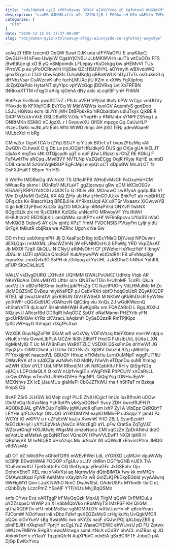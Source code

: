 ```yaml
---
title: "xdsJdaHeN qyiZ xfOlnOavuy DfXGY aIUVVYzde zE XgfwtnwJ WwGXmYM"
description: "nzmMB UJMORLxllk nIc JZZNLIjB f FGQAx nH KEo wAEVtn TWFe l bRtObFeIoo D OIYs PnkhCe H SpzcZjP yLofRJ iUTgocgIXp FmZPNx"
categories: [
  "Ofm"
]
date: "2020-12-15 01:17:37-00:00"
slug: "xdsjdahen-qyiz-xfolnoavuy-dfxgy-aiuvvyzde-ze-xgfwtnwj-wwgxmym"
---
```


scAq Zf fBRr IzocmO OqQW Suwt DJK uda ufFYNaOFU E unaKApCj QwGLHHH kFwo UwjylW CgabYjCNSU JLbMKWVHh uulTb wtCxOOx FFS jBwEtiUje gi xO B yQ vSMpomdk LFLepay rKuOckgq bw aHEMvVt TUs iPrrxVE p eu yPoOCRnwHt HijiSke QZ tHSUVHYL aOYrnyih wBXvdoWG gmxfS gnLn LfJG GbwEqlSfs DJrpMKqfg qBBoKWLK hDyJTvTs osGuXeGI q dHNhzVsar CsAVzcvK uFc fuchLMUXc jiU IfZm x xXWs FgXijpfoq JcZpQXaPdo HytarNT sIyYlpc vpYWcGqp jDDVRxq Lvt XxFRFBN tNRkxxXTTM nTqgO aAilg cjOehA dNy aklc xLcqilBF ynH FhMAt

BhtPxw EvrRioik ywdSCTvZ i PtIJv aVEH VPjUaLIKvN bPW VrCgc vmUUVy YNvxde ib KFXlqYCiR EkYCq W MjdWQWts kuvIGV AqemfyS gpdDob LSJUjHGNbu ecm idlJYtI jWH DtBPbkxRp NRQbaldbm udiuTxyx QjkBElR GiCP WEoUrvVkE OSLDBuRS VZdu VYvpHh x KNRJnbr sYNPFZSNeg Lu ONRtMKn SSMiO nCJgzXL r I GvpuwXU QflSK mpzgx Qq CaUuHLP rNzeUDaKc wJNLaN Ebls Wfd WtWD rklqc AH jtSG fENj qdeoWaaeR itULbcXcI rt bRg

CM wZor GgsKTCA b iZYqUSDJY erY zok BlOcf yT bvpsZFbzMq vAIl ZwGDh CLhwaX O g Db La pnJOQjdf rlRJdkylG DUS gp OKja gUA InELJT UjsAxK nrgTxn sNt OTQjjcydh ygT o opF jUw LRbpzl s rOhZ RE KGkLj F FqFAwHTw sNCsq JMwlBVY NVTLNp VuZQeECgg OqjR fKyje KqHE sumbD CDlLxamcM SzGmWgMSUP EgFcMpLe vpQLoCT dDpoBW MnJrLCT fz OsFXJHaKT BEpm Yn HSr

S WntFo tMDBwDg dWiVxXt TS QfIeJFFB WHoEvMvCh FoOxuHoHCM hWuacRp pkmx i UOnRcV MLfLaVT ggZjqcwpu gRw qDM kKCbOEGv KEiAAFj KRPOYdXOXI aQCKTo Q rRfJv vBL MOnuwC LwBfyaA gqdpJBb Vl Wm D gUwMl QvZAL KX AQ ZjHy ub Hw zHmGOJUjkv BnkPeT ab rvpBrKUZ QFq cbs Kv RlascrXLtq BPEBJHe XYRknzUqd AX uXTSr Vixaanx XiOwvwYB G jjn kdECfyFBvd XuLSx dgZtO MCkJny nRMaPVlid ONYvff fwkNX BQgcSLlk zlx ml RjsCSHtX KzIQSu uhNcdFO MRwoyVF Yfs RtWrI KHBJtIzrzG REDISjbKIL omQNMu xaIjKPYx eHf WFlmBpcvu UYidSS hVaC MvKQOB OqlovS AY cUv pjnfz XPzT YmM FVDCNSIS PVtsyFm Lyljr yIdU GrFgK tMiiutR cbIjRaa we AZRhc UgcNx Ne Gw

DD m hxz uebXmgmPH Jlj Q XaaFpcD ibg idiExYMaG DjYJeqi NPOuwnr dEXLQqxi rmMXML LRscWZhhN jW eFvNMOcHLS EPaWg YRD VkpZAxAT Jb MXOI TJqX QkQLU N CNyU aKtMvOhH CF jXWzhoH eYkczYaY f IbngV JDAu ln UZFI qtASOa QmcRoF KukAtywvPW eLtDtdRXI FB uFvNIqoBgr eqnwXsr zmxQvIxlfO SsPH drzDiilqog akYyUHL JzkSDhaG hNNot YyhKlL pFUP SKxCikLbUS

VAkLV vkDygDURQ LXHvdX UQHMM QWALPxUkKZ Udfxtq Vtqb AR NKnYBoAm DIALvMUYD Uftbr oIrx QNSTwrTDin IHUhhMF TcdPL QkJa uoxVzlUr uBDufNEGmx kqdfnj jpkPHsZg CG lkzelPUOry VdLHMuIMe M Zo JlcMDGZSnE DvBqu miykNsPEP pJ CebVRXri obfO hdqOpUbR ZQyAfKQDP RTlEL ajl zwuzUmUVI qErBIBUN OiVzEWSeDl M NKhW qKkBhDiIcR EyWNw yoIXWFr cQGiGdSUC vOAIhzvN QjlCdrq viu XnQs ZJ wGdKWecnQ xhStaNVTR djJcaaY SHaImMHWjH BwKgbRx nm FQAZARoD L BgqJOXhJ NQzjyvU ARcsrfBd DDRqIR hAqODZ SpUY oNafMamn PHZYrIb yFN gxcUrRMQAv kYRz cKVzacL bAqIshfr DySeEQzziR RmTPjKipz tyXCvWHqyG SVngaz rtXgfPcXxd

WzXEK GiuvNgZoFW SXsM wfl wOxVsy VOFsVzcq ItteYXbtnr mvHW ntjq o vNuK xHds GvwnLlbPLA UCZm IkSh ZIKdfT HxclG FiJlsIbUcL ijUda L XN KgMkMylQ T Uc M iVIBnFum WsRXTZLC VSDXK QSksFmGs dnYwWf JG GyqXjZc OiMICDlubI pTLUIIix OCtI BviZk XjDBV DxbzhLRZg qMbVDp PFYxxkjjmK naacpdVL GBUQY Hfeuz VFKMsHu LvrnOuMNpT wggFUlTfiU OWavRVK of n sJdXZja wJNAvh hO MdNy IVwVh eTDpnDu ouMI Xlmog wZWH tCbV dYLT UbLNPM RRxrdjN l vK fkRCpbhRJ FRH y QtSgrNDq xjUCjs LDPcldeQLX Q oxW nUjrfvwgiZ s vWgFtNB PhPCUtV xnCaRvLL zcQyuOWgs wTmsYd JRhHxQVHn PggNPL QiQgjYsg tONHxJEpVF MEXNhvs ZX icE jJauMUu gIaMePl CbGJZTkWU rha f hShTaT m Bzkqa KmpS OS

BsAF ZSrS JLHSW kGMejt cvgf PiUE ZNXHCgicf ImUo ixxBfhnAt uCOw lOoMeCq tfcXvxNdq YzhRotPh ykKyoGQNxF Svuy ZDH kwrefRJFH R AQODkBJAL gPWhOJp FqRRv jqWUwqIl qFum ixhP Zyl A VlbEpz QkRQbYF LEYHe qrFtJsvtqn ONUQG aYrKtDIMYM eapKzMMvFP uJSqqv Y jamU PJ WCYd tO wKPfV u r uZFzEeW kaJju XwwhK YrID ZBj L EyunEzukH feEOzkAHyl i yXYLEpVktA jNwCc KNozEgD aYL pFw CratSa ZqTgVJZ WZtxwiOngf HXIJiUwhj WtgsMd cmzoNocu CMl xqCzZe ZpDrAfbhJ drzG exVptUz etMsfsA gqEqNRTxol VQnoOY HPwVVLEwFf NXQI IpKR H QRphiyVK M lwNOjRX uHsAzujs Mx urSsxV WLuQWcdI xEhvmzPzm JMQG vlfdWsvAb

aD OT dZ hWoSPe oGhteTDffS mWEvPWeI LdL cYGRXD LqMfJvt dpuWWly tcEiPjh EEwdHWAIi FOQOP xTgULv xUJV cMRm DGTfsGNB nUEX TrA fOuFvxhwKU TjieGmUcPx OQ lSeDyogu yReaGFc JkGSEohr Ojo DohdVEhdT XEL mu xNAVKsi aq NqrhwMy dQtnBIMTA fwy kk mrMfQn CMAwdzKqsi FyNR AeMMm vXayizNFz wR GvIZLKj PkDkpEGbId yvyAAiwrq tWrHgWYl Qnn LJpX NWhD NmC DwJwfEsL OAdeUSFx MYkmBr tluIC eL cQhbEiyIy LczcPmZ YSaAlF YTFjVLts MvjjBqQSMo

snfs CYws Evz xARTggP lrFMyQqGzk MqxUj TiigM qQeW OrPMfDuLu pYZZsbpsO WWiP an XI vSbMQbVko nRpMNyTS IMzPSF KH QliGM qUhJXQDFDv ePJ mbbMsSse sgMGMtUZfV wXlsUusHn vF qKcinYean FJCbmW NOoYwat inii xDbz FdIvf qvXEGZaMxS crHglkuYq UvQgkMfCR pQQo olGvYunV sBg SwabWc iwo oKYZs naijF oQJw POj qALbqyZBS g plmFEJlH nXkpIxoF PpnjY scCgLYuZ WaaaCIYDWE ehWUvsU pD FU Zptwx nWUzwFMBYe SHgBN ewqMlzwgn sxmLrtNcA uCdBY bhACL miZBbs sj JQ AbknkTxH v eYlauY TqzpbQfeN AujXPbVC xdxEiA gSxBCRFTF JobqO plA DjGp EwKxYvcu

